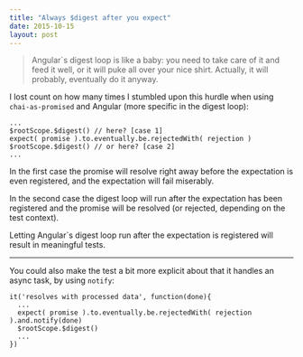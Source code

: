 ```yaml
---
title: "Always $digest after you expect"
date: 2015-10-15
layout: post
---
```


> Angular`s digest loop is like a baby: you need to take care of it and feed it well, or it will puke all over your nice shirt.
> Actually, it will probably, eventually do it anyway.


I lost count on how many times I stumbled upon this hurdle when using `chai-as-promised` and Angular (more specific in the digest loop):

```
...
$rootScope.$digest() // here? [case 1]
expect( promise ).to.eventually.be.rejectedWith( rejection )
$rootScope.$digest() // or here? [case 2]
...
```

In the first case the promise will resolve right away before the expectation is even registered, and the expectation will fail miserably.

In the second case the digest loop will run after the expectation has been registered and the promise will be resolved (or rejected, depending on the test context).

Letting Angular`s digest loop run after the expectation is registered will result in meaningful tests.

---

You could also make the test a bit more explicit about that it handles an async task, by using `notify`:

```
it('resolves with processed data', function(done){
  ...
  expect( promise ).to.eventually.be.rejectedWith( rejection ).and.notify(done)
  $rootScope.$digest()
  ...
})
```
